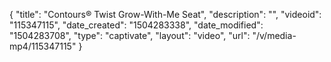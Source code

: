 {
    "title": "Contours&reg; Twist Grow-With-Me Seat",
    "description": "",
    "videoid": "115347115",
    "date_created": "1504283338",
    "date_modified": "1504283708",
    "type": "captivate",
    "layout": "video",
    "url": "\/v\/media-mp4\/115347115"
}